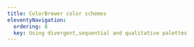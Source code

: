 ```yaml
---
title: ColorBrewer color schemes
eleventyNavigation:
  ordering: 8
  key: Using divergent,sequential and qualitative palettes
---
```

